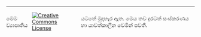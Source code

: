 ---

<div style="display: flex;align-items:center;justify-content: center;">
මෙම ව්‍යාපෘතිය 
<a href="http://creativecommons.org/licenses/by-nc/4.0/">
    <img alt="Creative Commons License" style="border-width:0;display:block;margin:0 10px" src="https://i.creativecommons.org/l/by-nc/4.0/88x31.png" />
</a>
 යටතේ මුදාහැර ඇත. මෙය තව දුරටත් සංස්කරණය හා යාවත්කාලීන වෙමින් පවතී.
</div>
